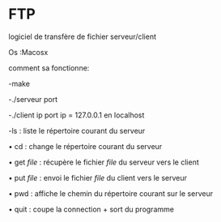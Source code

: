 # FTP
logiciel de transfère de fichier serveur/client

Os :Macosx

comment sa fonctionne:

-make

-./serveur port

-./client ip port 
ip = 127.0.0.1 en localhost

-ls : liste le répertoire courant du serveur

• cd : change le répertoire courant du serveur

• get _file_ : récupère le fichier _file_ du serveur vers le client

• put _file_ : envoi le fichier _file_ du client vers le serveur

• pwd : affiche le chemin du répertoire courant sur le serveur

• quit : coupe la connection + sort du programme


